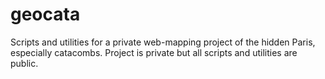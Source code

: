 # geocata
Scripts and utilities for a private web-mapping project of the hidden Paris, especially catacombs. Project is private but all scripts and utilities are public. 
